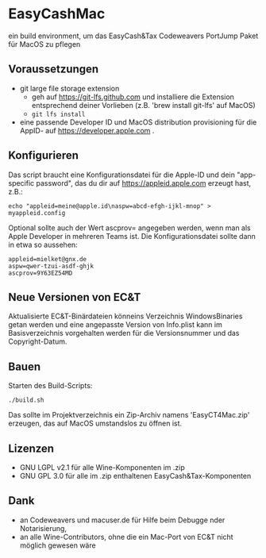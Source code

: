 # EasyCashMac
ein build environment, um das EasyCash&amp;Tax Codeweavers PortJump Paket für MacOS zu pflegen

## Voraussetzungen
- git large file storage extension
  - geh auf https://git-lfs.github.com und installiere die Extension entsprechend deiner Vorlieben (z.B. 'brew install git-lfs' auf MacOS)
  - ``git lfs install``
- eine passende Developer ID und MacOS distribution provisioning für die AppID- auf https://developer.apple.com .

## Konfigurieren

Das script braucht eine Konfigurationsdatei für die Apple-ID und dein "app-specific password", das du dir  auf https://appleid.apple.com erzeugt hast, z.B.:

    echo "appleid=meine@apple.id\naspw=abcd-efgh-ijkl-mnop" > myappleid.config

Optional sollte auch der Wert ascprov= angegeben werden, wenn man als Apple Developer in mehreren Teams ist. Die Konfigurationsdatei sollte dann in etwa so aussehen:

    appleid=mielket@gnx.de
    aspw=qwer-tzui-asdf-ghjk
    ascprov=9Y63EZ54MD

## Neue Versionen von EC&T

Aktualisierte EC&T-Binärdateien könneins Verzeichnis WindowsBinaries getan werden und eine angepasste Version von Info.plist kann im Basisverzeichnis vorgehalten werden für die Versionsnummer und das Copyright-Datum.

## Bauen

Starten des Build-Scripts:

    ./build.sh

Das sollte im Projektverzeichnis ein Zip-Archiv namens 'EasyCT4Mac.zip' erzeugen, das auf MacOS umstandslos zu öffnen ist.

## Lizenzen

- GNU LGPL v2.1 für alle Wine-Komponenten im .zip
- GNU GPL 3.0 für alle im .zip enthaltenen EasyCash&Tax-Komponenten

## Dank

- an Codeweavers und macuser.de für Hilfe beim Debugge nder Notarisierung,
- an alle Wine-Contributors, ohne die ein Mac-Port von EC&T nicht möglich gewesen wäre
